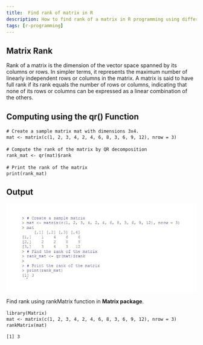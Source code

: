 ```yaml
---
title:  Find rank of matrix in R
description: How to find rank of a matrix in R programming using different way.
tags: [r-programming]
---
```


## Matrix Rank

Rank of a matrix is the dimension of the vector space spanned by its columns or rows. In simpler terms, it represents the maximum number of linearly independent rows or columns in the matrix. A matrix is said to have full rank if its rank equals the number of rows or columns, indicating that none of its rows or columns can be expressed as a linear combination of the others.

## Computing using the qr() Function

```
# Create a sample matrix mat with dimensions 3x4.
mat <- matrix(c(1, 2, 3, 4, 2, 4, 6, 8, 3, 6, 9, 12), nrow = 3)

# Compute the rank of the matrix by QR decomposition
rank_mat <- qr(mat)$rank

# Print the rank of the matrix
print(rank_mat)
```

## Output
![output of above code](/assets/img/find-rank-of-matrix-in-r/Annotation%202024-03-25%20113822.jpg)

Find rank using rankMatrix function in **Matrix package**.

```
library(Matrix)
mat <- matrix(c(1, 2, 3, 4, 2, 4, 6, 8, 3, 6, 9, 12), nrow = 3)
rankMatrix(mat)
```

``` output
[1] 3
```
